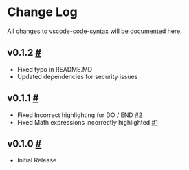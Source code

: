 # Change Log

All changes to vscode-code-syntax will be documented here.

## v0.1.2 [#](https://github.com/appliedengdesign/vscode-gcode-syntax/releases/tag/v0.1.2)

- Fixed typo in README.MD
- Updated dependencies for security issues

## v0.1.1 [#](https://github.com/appliedengdesign/vscode-gcode-syntax/releases/tag/v0.1.1)

- Fixed Incorrect highlighting for DO / END [#2](https://github.com/appliedengdesign/vscode-gcode-syntax/issues/2)
- Fixed Math expressions incorrectly highlighted [#1](https://github.com/appliedengdesign/vscode-gcode-syntax/issues/1)

## v0.1.0 [#](https://github.com/appliedengdesign/vscode-gcode-syntax/releases/tag/v0.1.0)

- Initial Release